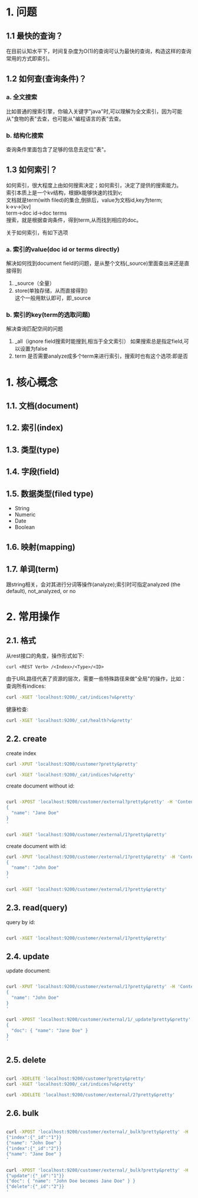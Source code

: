 # 1. 问题

## 1.1 最快的查询？
在目前认知水平下，时间复杂度为O(1)的查询可认为最快的查询，构造这样的查询常用的方式即索引。

## 1.2 如何查(查询条件)？

### a. 全文搜索
比如普通的搜索引擎，你输入关键字"java"时,可以理解为全文索引，因为可能从"食物的表"去查，也可能从"编程语言的表"去查。
### b. 结构化搜索
查询条件里面包含了足够的信息去定位"表"。

## 1.3 如何索引？
如何索引，很大程度上由如何搜索决定；如何索引，决定了提供的搜索能力。  
索引本质上是一个kv结构，根据k能够快速的找到v;  
文档就是term(with filed)的集合,倒排后，value为文档id,key为term;  
k->v->[kv]  
term->doc id->doc terms  
搜索，就是根据查询条件，得到term,从而找到相应的doc。

关于如何索引，有如下选项
### a. 索引的value(doc id or terms directly)  
  解决如何找到document field的问题，是从整个文档(_source)里面查出来还是直接得到  
  1. _source（全量）  
  2. store(单独存储，从而直接得到)  
  这个一般用默认即可，即_source

### b. 索引的key(term的选取问题)
  解决查询匹配空间的问题
  1. _all（ignore field搜索时能搜到,相当于全文索引）
  如果搜索总是指定field,可以设置为false  
  2. term
  是否需要analyze成多个term来进行索引，搜索时也有这个选项:即是否

# 1. 核心概念
## 1.1. 文档(document)

## 1.2. 索引(index)

## 1.3. 类型(type)

## 1.4. 字段(field)

## 1.5. 数据类型(filed type)
 * String
 * Numeric
 * Date
 * Boolean

## 1.6. 映射(mapping)

## 1.7. 单词(term)  
跟string相关，会对其进行分词等操作(analyze);索引时可指定analyzed (the default),
not_analyzed, or no

# 2. 常用操作

## 2.1. 格式
从rest接口的角度，操作形式如下:

```
curl <REST Verb> /<Index>/<Type>/<ID>
```
由于URL路径代表了资源的层次，需要一些特殊路径来做"全局"的操作，比如：
查询所有indices:
```bash
curl -XGET 'localhost:9200/_cat/indices?v&pretty'
```
健康检查:
```bash
curl -XGET 'localhost:9200/_cat/health?v&pretty'
```
## 2.2. create

create index
```bash
curl -XPUT 'localhost:9200/customer?pretty&pretty'

curl -XGET 'localhost:9200/_cat/indices?v&pretty'
```

create document without id:
```bash

curl -XPOST 'localhost:9200/customer/external?pretty&pretty' -H 'Content-Type: application/json' -d'
{
  "name": "Jane Doe"
}
'

curl -XGET 'localhost:9200/customer/external/1?pretty&pretty'
```

create document with id:
```bash
curl -XPUT 'localhost:9200/customer/external/1?pretty&pretty' -H 'Content-Type: application/json' -d'
{
  "name": "John Doe"
}
'

curl -XGET 'localhost:9200/customer/external/1?pretty&pretty'
```

## 2.3. read(query)
query by id:
```bash

curl -XGET 'localhost:9200/customer/external/1?pretty&pretty'

```
## 2.4. update

update document:
```bash

curl -XPUT 'localhost:9200/customer/external/1?pretty&pretty' -H 'Content-Type: application/json' -d'
{
  "name": "John Doe"
}
'

curl -XPOST 'localhost:9200/customer/external/1/_update?pretty&pretty' -H 'Content-Type: application/json' -d'
{
  "doc": { "name": "Jane Doe" }
}
'

```
## 2.5. delete

```bash

curl -XDELETE 'localhost:9200/customer?pretty&pretty'
curl -XGET 'localhost:9200/_cat/indices?v&pretty'

curl -XDELETE 'localhost:9200/customer/external/2?pretty&pretty'

```
## 2.6. bulk

```bash

curl -XPOST 'localhost:9200/customer/external/_bulk?pretty&pretty' -H 'Content-Type: application/json' -d'
{"index":{"_id":"1"}}
{"name": "John Doe" }
{"index":{"_id":"2"}}
{"name": "Jane Doe" }
'

curl -XPOST 'localhost:9200/customer/external/_bulk?pretty&pretty' -H 'Content-Type: application/json' -d'
{"update":{"_id":"1"}}
{"doc": { "name": "John Doe becomes Jane Doe" } }
{"delete":{"_id":"2"}}
'

```
